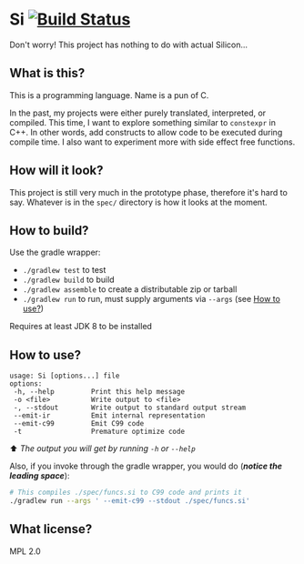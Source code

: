# Si [![Build Status](https://www.travis-ci.org/plankp/Si.svg?branch=master)](https://www.travis-ci.org/plankp/Si)

Don't worry! This project has nothing to do with actual Silicon...

## What is this?

This is a programming language. Name is a pun of C.

In the past, my projects were either purely translated, interpreted, or compiled.
This time, I want to explore something similar to `constexpr` in C++.
In other words, add constructs to allow code to be executed during compile time.
I also want to experiment more with side effect free functions.

## How will it look?

This project is still very much in the prototype phase, therefore it's hard to say.
Whatever is in the `spec/` directory is how it looks at the moment.

## How to build?

Use the gradle wrapper:

* `./gradlew test` to test
* `./gradlew build` to build
* `./gradlew assemble` to create a distributable zip or tarball
* `./gradlew run` to run, must supply arguments via `--args` (see [How to use?](#how-to-use))

Requires at least JDK 8 to be installed

## How to use?

```
usage: Si [options...] file
options:
 -h, --help         Print this help message
 -o <file>          Write output to <file>
 -, --stdout        Write output to standard output stream
 --emit-ir          Emit internal representation
 --emit-c99         Emit C99 code
 -t                 Premature optimize code
```

:arrow_up: _The output you will get by running `-h` or `--help`_

Also, if you invoke through the gradle wrapper, you would do (***notice the leading space***):

```bash
# This compiles ./spec/funcs.si to C99 code and prints it
./gradlew run --args ' --emit-c99 --stdout ./spec/funcs.si'
```

## What license?

MPL 2.0